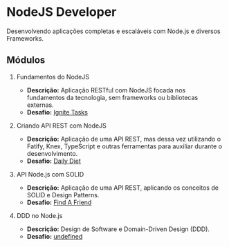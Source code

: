 # NodeJS Developer

Desenvolvendo aplicações completas e escaláveis com Node.js e diversos Frameworks.

## Módulos

1. Fundamentos do NodeJS

   - **Descrição:** Aplicação RESTful com NodeJS focada nos fundamentos da tecnologia, sem frameworks ou bibliotecas externas.
   - **Desafio:** [Ignite Tasks](https://github.com/oalvesxp/nodejs_ignite_tasks)

2. Criando API REST com NodeJS

   - **Descrição:** Aplicação de uma API REST, mas dessa vez utilizando o Fatify, Knex, TypeScript e outras ferramentas para auxiliar durante o desenvolvimento.
   - **Desafio:** [Daily Diet](https://github.com/oalvesxp/nodejs_ingite_dailyDiet)

3. API Node.js com SOLID

   - **Descrição:** Aplicação de uma API REST, aplicando os conceitos de SOLID e Design Patterns.
   - **Desafio:** [Find A Friend](https://github.com/oalvesxp/nodejs_ingite_findAFriend)

4. DDD no Node.js

   - **Descrição:** Design de Software e Domain-Driven Design (DDD).
   - **Desafio:** [undefined]()